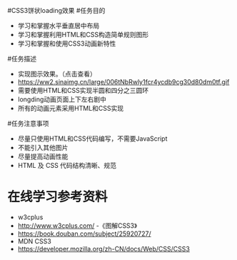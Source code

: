 #CSS3饼状loading效果
#任务目的
- 学习和掌握水平垂直居中布局
- 学习和掌握利用HTML和CSS构造简单规则图形
- 学习和掌握和使用CSS3动画新特性

#任务描述
- 实现图示效果。（点击查看）
- https://ww2.sinaimg.cn/large/006tNbRwly1fcr4ycdb9cg30d80dm0tf.gif
- 需要使用HTML和CSS实现半圆和四分之三圆环
- longding动画页面上下左右剧中
- 所有的动画元素采用HTML和CSS实现

#任务注意事项
- 尽量只使用HTML和CSS代码编写，不需要JavaScript
- 不能引入其他图片
- 尽量提高动画性能
- HTML 及 CSS 代码结构清晰、规范

# 在线学习参考资料
- w3cplus
- http://www.w3cplus.com/
-《图解CSS3》
- https://book.douban.com/subject/25920727/
- MDN CSS3
- https://developer.mozilla.org/zh-CN/docs/Web/CSS/CSS3